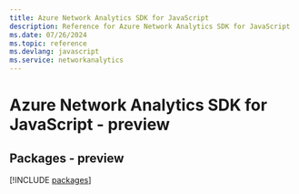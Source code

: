 ```yaml
---
title: Azure Network Analytics SDK for JavaScript
description: Reference for Azure Network Analytics SDK for JavaScript
ms.date: 07/26/2024
ms.topic: reference
ms.devlang: javascript
ms.service: networkanalytics
---
```

# Azure Network Analytics SDK for JavaScript - preview
## Packages - preview
[!INCLUDE [packages](network-analytics-index.md)]